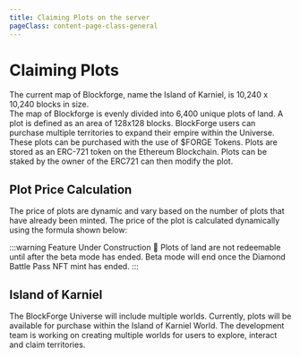 ```yaml
---
title: Claiming Plots on the server
pageClass: content-page-class-general
---
```


# Claiming Plots


The current map of Blockforge, name the Island of Karniel, is 10,240 x 10,240 blocks in size.  
The map of Blockforge is evenly divided into 6,400 unique plots of land. A plot is defined as an area of 128x128 blocks. BlockForge users can purchase multiple territories to expand their empire within the Universe. These plots can be purchased with the use of $FORGE Tokens. Plots are stored as an ERC-721 token on the Ethereum Blockchain. Plots can be staked by the owner of the ERC721 can then modify the plot.

<plotImages/>



## Plot Price Calculation

The price of plots are dynamic and vary based on the number of plots that have already been minted. The price of the plot is calculated dynamically using the formula shown below:

:::warning Feature Under Construction 🔨
Plots of land are not redeemable until after the beta mode has ended. Beta mode will end once the Diamond Battle Pass NFT mint has ended.
:::

<plotEquation/>

<plotprice/>



<!--

* Plot owners can generate additional $FORGE tokens when in-game

* Plot owners can increase their in-game $FORGE generation by increasing the plot rank

* Plot rank is determined based off the resources available within the plot

* Rent Pass to other players to help receive a share of their generated $FORGE

* Plot owners can rent their BlockForge pass to other players, and receive a share of the $FORGE tokens generated when the renter is in-game -->


## Island of Karniel
The BlockForge Universe will include multiple worlds. Currently, plots will be available for purchase within the Island of Karniel World.
The development team is working on creating multiple worlds for users to explore, interact and claim territories.
